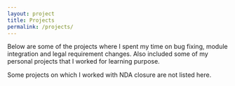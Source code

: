 ```yaml
---
layout: project
title: Projects
permalink: /projects/
---
```


Below are some of the projects where I spent my time on bug fixing, module integration and legal requirement changes. Also included some of my personal projects that I worked for learning purpose. 

Some projects on which I worked with NDA closure are not listed here.















